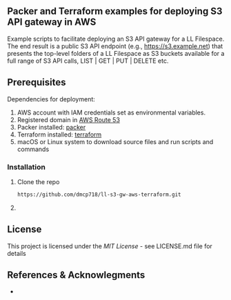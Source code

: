 ## Packer and Terraform examples for deploying S3 API gateway in AWS
Example scripts to facilitate deploying an S3 API gateway for a LL Filespace. The end result is a public S3 API endpoint (e.g., https://s3.example.net) that presents the top-level folders of a LL Filespace as S3 buckets available for a full range of S3 API calls, LIST | GET | PUT | DELETE etc.

## Prerequisites

Dependencies for deployment:

1. AWS account with IAM credentials set as environmental variables.
2. Registered domain in [AWS Route 53](https://docs.aws.amazon.com/Route53/latest/DeveloperGuide/domain-register.html#register_new_console)
3. Packer installed: [packer](https://developer.hashicorp.com/packer/tutorials/docker-get-started/get-started-install-cli)
4. Terraform installed: [terraform](https://developer.hashicorp.com/terraform/tutorials/aws-get-started/install-cli)
5. macOS or Linux system to download source files and run scripts and commands

<!-- INSTALLATION -->
### Installation

1. Clone the repo
   ```sh
   https://github.com/dmcp718/ll-s3-gw-aws-terraform.git
   ```
2. 

## License
This project is licensed under the *MIT License* - see LICENSE.md file for details

## References & Acknowlegments

- 